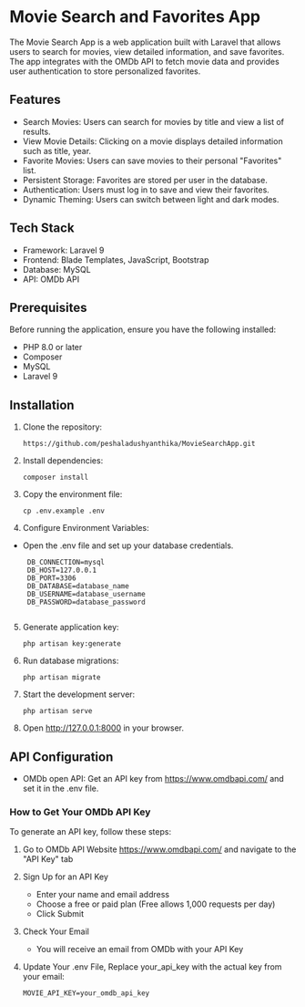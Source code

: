
# Movie Search and Favorites App
The Movie Search App is a web application built with Laravel that allows users to search for movies, view detailed information, and save favorites. The app integrates with the OMDb API to fetch movie data and provides user authentication to store personalized favorites.

## Features

* Search Movies: Users can search for movies by title and view a list of results.
* View Movie Details: Clicking on a movie displays detailed information such as title, year.
* Favorite Movies: Users can save movies to their personal "Favorites" list.
* Persistent Storage: Favorites are stored per user in the database.
* Authentication: Users must log in to save and view their favorites.
* Dynamic Theming: Users can switch between light and dark modes.

## Tech Stack

* Framework: Laravel 9
* Frontend: Blade Templates, JavaScript, Bootstrap
* Database: MySQL
* API: OMDb API

## Prerequisites

Before running the application, ensure you have the following installed:

* PHP 8.0 or later
* Composer
* MySQL
* Laravel 9
  
## Installation

1. Clone the repository:
   
   ```https://github.com/peshaladushyanthika/MovieSearchApp.git```
2. Install dependencies:
   
   ```composer install```
3. Copy the environment file:
   
   ```cp .env.example .env```
   
4. Configure Environment Variables:
   
 * Open the .env file and set up your database credentials.
   ```
    DB_CONNECTION=mysql
    DB_HOST=127.0.0.1
    DB_PORT=3306
    DB_DATABASE=database_name
    DB_USERNAME=database_username
    DB_PASSWORD=database_password
    
5. Generate application key:

   ```php artisan key:generate```
   
6. Run database migrations:

   ```php artisan migrate```
   
7. Start the development server:

    ```php artisan serve```
    
8. Open http://127.0.0.1:8000 in your browser.

## API Configuration

* OMDb open API: Get an API key from https://www.omdbapi.com/ and set it in the .env file.

### How to Get Your OMDb API Key

To generate an API key, follow these steps: 
    
1. Go to OMDb API Website https://www.omdbapi.com/ and navigate to the "API Key" tab
2. Sign Up for an API Key
    - Enter your name and email address
    - Choose a free or paid plan (Free allows 1,000 requests per day)
    - Click Submit
3. Check Your Email
    - You will receive an email from OMDb with your API Key
4. Update Your .env File, Replace your_api_key with the actual key from your email:

    ```MOVIE_API_URL=https://www.omdbapi.com/
    MOVIE_API_KEY=your_omdb_api_key
    ```

    
